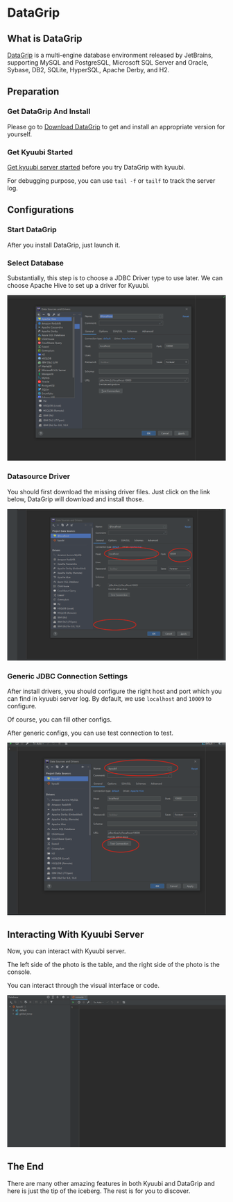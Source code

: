 <!--
- Licensed to the Apache Software Foundation (ASF) under one or more
- contributor license agreements.  See the NOTICE file distributed with
- this work for additional information regarding copyright ownership.
- The ASF licenses this file to You under the Apache License, Version 2.0
- (the "License"); you may not use this file except in compliance with
- the License.  You may obtain a copy of the License at
-
-   http://www.apache.org/licenses/LICENSE-2.0
-
- Unless required by applicable law or agreed to in writing, software
- distributed under the License is distributed on an "AS IS" BASIS,
- WITHOUT WARRANTIES OR CONDITIONS OF ANY KIND, either express or implied.
- See the License for the specific language governing permissions and
- limitations under the License.
-->

# DataGrip

## What is DataGrip

[DataGrip](https://www.jetbrains.com/datagrip/) is a multi-engine database environment released by JetBrains, supporting MySQL and PostgreSQL, Microsoft SQL Server and Oracle, Sybase, DB2, SQLite, HyperSQL, Apache Derby, and H2.

## Preparation

### Get DataGrip And Install

Please go to [Download DataGrip](https://www.jetbrains.com/datagrip/download) to get and install an appropriate version for yourself.

### Get Kyuubi Started

[Get kyuubi server started](../../quick_start/quick_start.rst) before you try DataGrip with kyuubi.

For debugging purpose, you can use `tail -f` or `tailf` to track the server log.

## Configurations

### Start DataGrip

After you install DataGrip, just launch it.

### Select Database

Substantially, this step is to choose a JDBC Driver type to use later. We can choose Apache Hive to set up a driver for Kyuubi.

![select database](../../imgs/datagrip/select_database.png)

### Datasource Driver

You should first download the missing driver files. Just click on the link below, DataGrip will download and install those.

![datasource and driver](../../imgs/datagrip/datasource_and_driver.png)

### Generic JDBC Connection Settings

After install drivers, you should configure the right host and port which you can find in kyuubi server log. By default, we use `localhost` and `10009` to configure.

Of course, you can fill other configs.

After generic configs, you can use test connection to test.

![configuration](../../imgs/datagrip/configuration.png)

## Interacting With Kyuubi Server

Now, you can interact with Kyuubi server.

The left side of the photo is the table, and the right side of the photo is the console.

You can interact through the visual interface or code.

![workspace](../../imgs/datagrip/workspace.png)

## The End

There are many other amazing features in both Kyuubi and DataGrip and here is just the tip of the iceberg. The rest is for you to discover.
